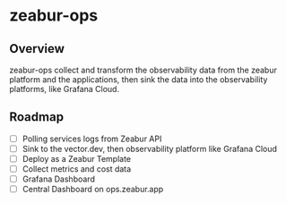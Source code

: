 # zeabur-ops

## Overview

zeabur-ops collect and transform the observability data from the zeabur platform and the applications, then sink the data into the observability platforms, like Grafana Cloud.

## Roadmap

- [ ] Polling services logs from Zeabur API
- [ ] Sink to the vector.dev, then observability platform like Grafana Cloud
- [ ] Deploy as a Zeabur Template
- [ ] Collect metrics and cost data
- [ ] Grafana Dashboard
- [ ] Central Dashboard on ops.zeabur.app
